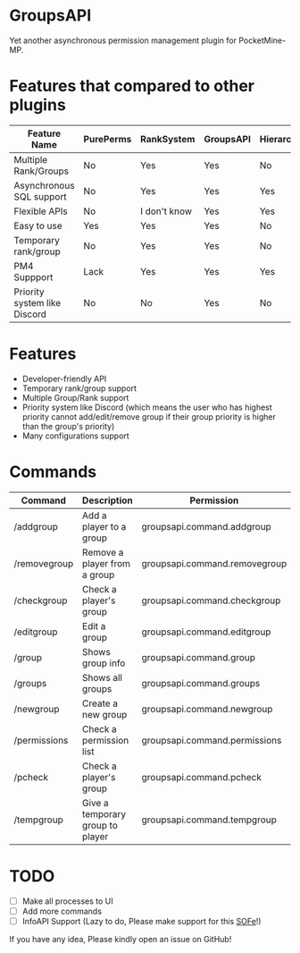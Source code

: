 # GroupsAPI

Yet another asynchronous permission management plugin for PocketMine-MP.

# Features that compared to other plugins

|Feature Name|PurePerms|RankSystem|GroupsAPI|Hierarchy|
|---|---|---|---|---|
|Multiple Rank/Groups|No|Yes|Yes|No|
|Asynchronous SQL support|No|Yes|Yes|Yes|
|Flexible APIs|No|I don't know|Yes|Yes|
|Easy to use|Yes|Yes|Yes|No|
|Temporary rank/group|No|Yes|Yes|No|
|PM4 Suppport|Lack|Yes|Yes|Yes|
|Priority system like Discord|No|No|Yes|No|

# Features

* Developer-friendly API
* Temporary rank/group support
* Multiple Group/Rank support
* Priority system like Discord (which means the user who has highest priority cannot add/edit/remove group if their
  group priority is higher than the group's priority)
* Many configurations support

# Commands

| Command                                   |Description| Permission                     |
|-------------------------------------------|---|--------------------------------|
| /addgroup <player> <group>                |Add a player to a group| groupsapi.command.addgroup     |
| /removegroup <player> <group>             |Remove a player from a group| groupsapi.command.removegroup  |
| /checkgroup <player>                      |Check a player's group| groupsapi.command.checkgroup   |
| /editgroup <group>                        |Edit a group| groupsapi.command.editgroup    |
| /group <group>                            |Shows group info| groupsapi.command.group        |
| /groups                                   |Shows all groups| groupsapi.command.groups       |
| /newgroup <group>                         |Create a new group| groupsapi.command.newgroup     |
| /permissions <index>                      |Check a permission list| groupsapi.command.permissions |
| /pcheck <player>                          |Check a player's group|groupsapi.command.pcheck|
| /tempgroup <player> <group> <date format> |Give a temporary group to player|groupsapi.command.tempgroup|

# TODO
* [ ] Make all processes to UI
* [ ] Add more commands
* [ ] InfoAPI Support (Lazy to do, Please make support for this [SOFe](https://github.com/SOF3/InfoAPI)!)

If you have any idea, Please kindly open an issue on GitHub!